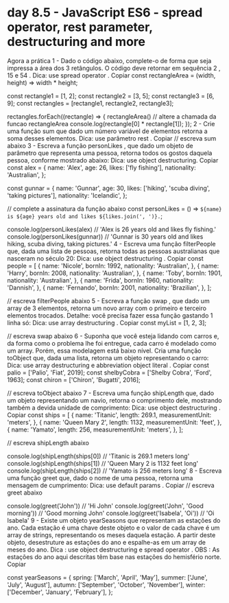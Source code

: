 # day 8.5 - JavaScript ES6 - spread operator, rest parameter, destructuring and more

Agora a prática
1 - Dado o código abaixo, complete-o de forma que seja impressa a área dos 3 retângulos. O código deve retornar em sequência 2 , 15 e 54 .
Dica: use spread operator .
Copiar
const rectangleArea = (width, height) => width * height;

const rectangle1 = [1, 2];
const rectangle2 = [3, 5];
const rectangle3 = [6, 9];
const rectangles = [rectangle1, rectangle2, rectangle3];

rectangles.forEach((rectangle) => {
  rectangleArea() // altere a chamada da funcao rectangleArea
  console.log(rectangle[0] * rectangle[1]);
});
2 - Crie uma função sum que dado um número variável de elementos retorna a soma desses elementos.
Dica: use parâmetro rest .
Copiar
// escreva sum abaixo
3 - Escreva a função personLikes , que dado um objeto de parâmetro que representa uma pessoa, retorna todos os gostos daquela pessoa, conforme mostrado abaixo:
Dica: use object destructuring.
Copiar
const alex = {
  name: 'Alex',
  age: 26,
  likes: ['fly fishing'],
  nationality: 'Australian',
};

const gunnar = {
  name: 'Gunnar',
  age: 30,
  likes: ['hiking', 'scuba diving', 'taking pictures'],
  nationality: 'Icelandic',
};

// complete a assinatura da função abaixo
const personLikes = () => `${name} is ${age} years old and likes ${likes.join(', ')}.`;

console.log(personLikes(alex) // 'Alex is 26 years old and likes fly fishing.'
console.log(personLikes(gunnar)) // 'Gunnar is 30 years old and likes hiking, scuba diving, taking pictures.'
4 - Escreva uma função filterPeople que, dada uma lista de pessoas, retorna todas as pessoas australianas que nasceram no século 20:
Dica: use object destructuring .
Copiar
const people = [
  {
    name: 'Nicole',
    bornIn: 1992,
    nationality: 'Australian',
  },
  {
    name: 'Harry',
    bornIn: 2008,
    nationality: 'Australian',
  },
  {
    name: 'Toby',
    bornIn: 1901,
    nationality: 'Australian',
  },
  {
    name: 'Frida',
    bornIn: 1960,
    nationality: 'Dannish',
  },
  {
    name: 'Fernando',
    bornIn: 2001,
    nationality: 'Brazilian',
  },
];

// escreva filterPeople abaixo
5 - Escreva a função swap , que dado um array de 3 elementos, retorna um novo array com o primeiro e terceiro elementos trocados. Detalhe: você precisa fazer essa função gastando 1 linha só:
Dica: use array destructuring .
Copiar
const myList = [1, 2, 3];

// escreva swap abaixo
6 - Suponha que você esteja lidando com carros e, da forma como o problema lhe foi entregue, cada carro é modelado como um array. Porém, essa modelagem está baixo nível. Cria uma função toObject que, dada uma lista, retorna um objeto representando o carro:
Dica: use array destructuring e abbreviation object literal .
Copiar
const palio = ['Palio', 'Fiat', 2019];
const shelbyCobra = ['Shelby Cobra', 'Ford', 1963];
const chiron = ['Chiron', 'Bugatti', 2016];

// escreva toObject abaixo
7 - Escreva uma função shipLength que, dado um objeto representando um navio, retorna o comprimento dele, mostrando também a devida unidade de comprimento:
Dica: use object destructuring .
Copiar
const ships = [
  {
    name: 'Titanic',
    length: 269.1,
    measurementUnit: 'meters',
  },
  {
    name: 'Queen Mary 2',
    length: 1132,
    measurementUnit: 'feet',
  },
  {
    name: 'Yamato',
    length: 256,
    measurementUnit: 'meters',
  },
];

// escreva shipLength abaixo

console.log(shipLength(ships[0]) // 'Titanic is 269.1 meters long'
console.log(shipLength(ships[1]) // 'Queen Mary 2 is 1132 feet long'
console.log(shipLength(ships[2]) // 'Yamato is 256 meters long'
8 - Escreva uma função greet que, dado o nome de uma pessoa, retorna uma mensagem de cumprimento:
Dica: use default params .
Copiar
// escreva greet abaixo

console.log(greet('John')) // 'Hi John'
console.log(greet('John', 'Good morning')) // 'Good morning John'
console.log(greet('Isabela', 'Oi')) // 'Oi Isabela'
9 - Existe um objeto yearSeasons que representam as estações do ano. Cada estação é uma chave deste objeto e o valor de cada chave é um array de strings, representando os meses daquela estação. A partir deste objeto, desestruture as estações do ano e espalhe-as em um array de meses do ano.
Dica : use object destructuring e spread operator .
OBS : As estações do ano aqui descritas têm base nas estações do hemisfério norte.
Copiar

const yearSeasons = {
  spring: ['March', 'April', 'May'],
  summer: ['June', 'July', 'August'],
  autumn: ['September', 'October', 'November'],
  winter: ['December', 'January', 'February'],
};
